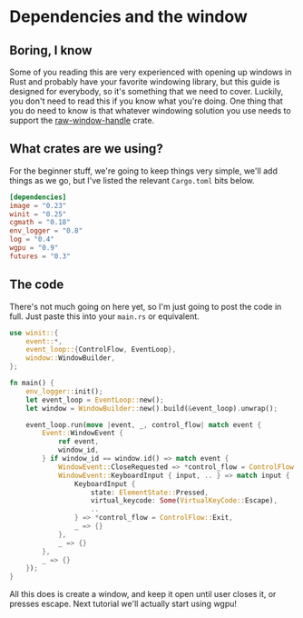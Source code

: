 # Dependencies and the window

## Boring, I know
Some of you reading this are very experienced with opening up windows in Rust and probably have your favorite windowing library, but this guide is designed for everybody, so it's something that we need to cover. Luckily, you don't need to read this if you know what you're doing. One thing that you do need to know is that whatever windowing solution you use needs to support the [raw-window-handle](https://github.com/rust-windowing/raw-window-handle) crate.

## What crates are we using?
For the beginner stuff, we're going to keep things very simple, we'll add things as we go, but I've listed the relevant `Cargo.toml` bits below.

```toml
[dependencies]
image = "0.23"
winit = "0.25"
cgmath = "0.18"
env_logger = "0.8"
log = "0.4"
wgpu = "0.9"
futures = "0.3"
```

## The code
There's not much going on here yet, so I'm just going to post the code in full. Just paste this into your `main.rs` or equivalent.

```rust
use winit::{
    event::*,
    event_loop::{ControlFlow, EventLoop},
    window::WindowBuilder,
};

fn main() {
    env_logger::init();
    let event_loop = EventLoop::new();
    let window = WindowBuilder::new().build(&event_loop).unwrap();

    event_loop.run(move |event, _, control_flow| match event {
        Event::WindowEvent {
            ref event,
            window_id,
        } if window_id == window.id() => match event {
            WindowEvent::CloseRequested => *control_flow = ControlFlow::Exit,
            WindowEvent::KeyboardInput { input, .. } => match input {
                KeyboardInput {
                    state: ElementState::Pressed,
                    virtual_keycode: Some(VirtualKeyCode::Escape),
                    ..
                } => *control_flow = ControlFlow::Exit,
                _ => {}
            },
            _ => {}
        },
        _ => {}
    });
}

```

All this does is create a window, and keep it open until user closes it, or presses escape. Next tutorial we'll actually start using wgpu!

<AutoGithubLink/>
